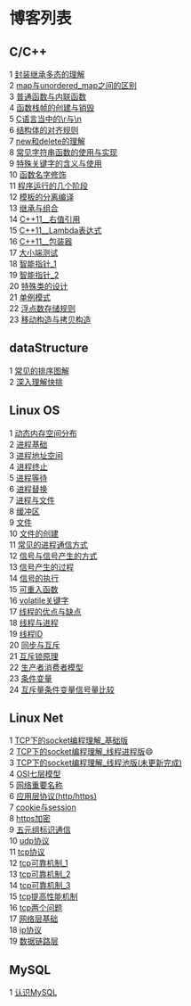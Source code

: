 # 博客列表
## C/C++
1 [封装继承多态的理解](https://github.com/Lp700750/Blogs/blob/master/Article/%E7%BB%A7%E6%89%BF%E5%B0%81%E8%A3%85%E5%A4%9A%E6%80%81%E7%9A%84%E7%90%86%E8%A7%A3.md)  
2 [map与unordered_map之间的区别](https://github.com/Lp700750/Blogs/blob/master/Article/map%E4%B8%8Eunordered_map.md)  
3 [普通函数与内联函数](https://github.com/Lp700750/Blogs/blob/master/Article/%E6%99%AE%E9%80%9A%E5%87%BD%E6%95%B0%E4%B8%8E%E5%86%85%E8%81%94%E5%87%BD%E6%95%B0.md)  
4 [函数栈帧的创建与销毁](https://github.com/Lp700750/Blogs/blob/master/Article/%E5%87%BD%E6%95%B0%E6%A0%88%E5%B8%A7%E7%9A%84%E5%88%9B%E5%BB%BA%E4%B8%8E%E9%94%80%E6%AF%81.md)   
5 [C语言当中的\r与\n](https://github.com/Lp700750/Blogs/blob/master/Article/C%E8%AF%AD%E8%A8%80%E5%BD%93%E4%B8%AD%E7%9A%84%5Cn%E4%B8%8E%5Cr.md)   
6 [结构体的对齐规则](https://github.com/Lp700750/Blogs/blob/master/Article/%E7%BB%93%E6%9E%84%E4%BD%93%E7%9A%84%E5%AF%B9%E9%BD%90.md)   
7 [new和delete的理解](https://github.com/Lp700750/Blogs/blob/master/Article/new%E5%92%8Cdelete%E7%9A%84%E7%90%86%E8%A7%A3.md)   
8 [常见字符串函数的使用与实现](https://github.com/Lp700750/Blogs/blob/master/Article/%E5%B8%B8%E8%A7%81%E5%AD%97%E7%AC%A6%E4%B8%B2%E5%87%BD%E6%95%B0%E7%9A%84%E4%BD%BF%E7%94%A8%E4%B8%8E%E5%AE%9E%E7%8E%B0.md)   
9 [特殊关键字的含义与使用](https://github.com/Lp700750/Blogs/blob/master/Article/%E7%89%B9%E6%AE%8A%E5%85%B3%E9%94%AE%E5%AD%97%E7%9A%84%E5%90%AB%E4%B9%89%E4%B8%8E%E4%BD%BF%E7%94%A8.md)   
10 [函数名字修饰](https://github.com/Lp700750/Blogs/blob/master/Article/%E5%87%BD%E6%95%B0%E5%90%8D%E5%AD%97%E4%BF%AE%E9%A5%B0.md)     
11 [程序运行的几个阶段](https://github.com/Lp700750/Blogs/blob/master/Article/%E7%A8%8B%E5%BA%8F%E8%BF%90%E8%A1%8C%E7%9A%84%E5%87%A0%E4%B8%AA%E9%98%B6%E6%AE%B5.md)      
12 [模板的分离编译](https://github.com/Lp700750/Blogs/blob/master/Article/%E6%A8%A1%E6%9D%BF%E7%9A%84%E5%88%86%E7%A6%BB%E7%BC%96%E8%AF%91.md)     
13 [继承与组合]()    
14 [C++11__右值引用](https://github.com/Lp700750/Blogs/blob/master/Article/%E5%8F%B3%E5%80%BC%E5%BC%95%E7%94%A8.md)    
15 [C++11__Lambda表达式](https://github.com/Lp700750/Blogs/blob/master/Article/Lambda%E8%A1%A8%E8%BE%BE%E5%BC%8F.md)    
16 [C++11__包装器](https://github.com/Lp700750/Blogs/blob/master/Article/C%2B%2B11__%E5%8C%85%E8%A3%85%E5%99%A8.md)    
17 [大小端测试](https://github.com/Lp700750/Blogs/blob/master/Article/%E5%A4%A7%E5%B0%8F%E7%AB%AF%E6%B5%8B%E8%AF%95.md)    
18 [智能指针_1](https://github.com/Lp700750/Blogs/blob/master/Article/%E6%99%BA%E8%83%BD%E6%8C%87%E9%92%88_1.md)    
19 [智能指针_2](https://github.com/Lp700750/Blogs/blob/master/Article/%E6%99%BA%E8%83%BD%E6%8C%87%E9%92%88_2.md)    
20 [特殊类的设计](https://github.com/Lp700750/Blogs/blob/master/Article/%E7%89%B9%E6%AE%8A%E7%B1%BB%E7%9A%84%E8%AE%BE%E8%AE%A1.md)    
21 [单例模式](https://github.com/Lp700750/Blogs/blob/master/Article/%E5%8D%95%E4%BE%8B%E6%A8%A1%E5%BC%8F.md)    
22 [浮点数存储规则](https://github.com/Lp700750/Blogs/blob/master/Article/%E6%B5%AE%E7%82%B9%E6%95%B0%E5%AD%98%E5%82%A8%E8%A7%84%E5%88%99.md)    
23 [移动构造与拷贝构造](https://github.com/Lp700750/Blogs/blob/master/Article/%E7%A7%BB%E5%8A%A8%E6%9E%84%E9%80%A0%E4%B8%8E%E6%8B%B7%E8%B4%9D%E6%9E%84%E9%80%A0.md) 
## dataStructure 
1 [常见的排序图解](https://github.com/Lp700750/Blogs/blob/master/Article/%E5%B8%B8%E8%A7%81%E7%9A%84%E6%8E%92%E5%BA%8F%E5%9B%BE%E8%A7%A3.md)   
2 [深入理解快排](https://github.com/Lp700750/Blogs/blob/master/Article/%E6%B7%B1%E5%85%A5%E7%90%86%E8%A7%A3%E5%BF%AB%E6%8E%92.md)
## Linux OS    
1 [动态内存空间分布](https://github.com/Lp700750/Blogs/blob/master/Article/%E5%8A%A8%E6%80%81%E5%86%85%E5%AD%98%E7%A9%BA%E9%97%B4%E7%9A%84%E5%88%86%E5%B8%83.md)    
2 [进程基础](https://github.com/Lp700750/Blogs/blob/master/Article/%E8%BF%9B%E7%A8%8B%E5%9F%BA%E7%A1%80.md)    
3 [进程地址空间](https://github.com/Lp700750/Blogs/blob/master/Article/%E8%BF%9B%E7%A8%8B%E5%9C%B0%E5%9D%80%E7%A9%BA%E9%97%B4.md)     
4 [进程终止](https://github.com/Lp700750/Blogs/blob/master/Article/%E8%BF%9B%E7%A8%8B%E7%BB%88%E6%AD%A2.md)    
5 [进程等待](https://github.com/Lp700750/Blogs/blob/master/Article/%E8%BF%9B%E7%A8%8B%E7%AD%89%E5%BE%85.md)    
6 [进程替换](https://github.com/Lp700750/Blogs/blob/master/Article/%E8%BF%9B%E7%A8%8B%E6%9B%BF%E6%8D%A2.md)    
7 [进程与文件](https://github.com/Lp700750/Blogs/blob/master/Article/%E8%BF%9B%E7%A8%8B%E4%B8%8E%E6%96%87%E4%BB%B6.md)    
8 [缓冲区](https://github.com/Lp700750/Blogs/blob/master/Article/%E7%BC%93%E5%86%B2%E5%8C%BA.md)    
9 [文件](https://github.com/Lp700750/Blogs/blob/master/Article/%E6%96%87%E4%BB%B6.md)    
10 [文件的创建](https://github.com/Lp700750/Blogs/blob/master/Article/%E6%96%87%E4%BB%B6%E7%9A%84%E5%88%9B%E5%BB%BA.md)    
11 [常见的进程通信方式](https://github.com/Lp700750/Blogs/blob/master/Article/%E5%B8%B8%E8%A7%81%E7%9A%84%E8%BF%9B%E7%A8%8B%E9%80%9A%E4%BF%A1%E6%96%B9%E5%BC%8F.md)     
12 [信号与信号产生的方式](https://github.com/Lp700750/Blogs/blob/master/Article/%E4%BF%A1%E5%8F%B7%E4%B8%8E%E4%BF%A1%E5%8F%B7%E4%BA%A7%E7%94%9F%E7%9A%84%E6%96%B9%E5%BC%8F.md)    
13 [信号产生的过程](https://github.com/Lp700750/Blogs/blob/master/Article/%E4%BF%A1%E5%8F%B7%E4%BA%A7%E7%94%9F%E7%9A%84%E8%BF%87%E7%A8%8B.md)    
14 [信号的执行](https://github.com/Lp700750/Blogs/blob/master/Article/%E4%BF%A1%E5%8F%B7%E7%9A%84%E6%89%A7%E8%A1%8C.md)    
15 [可重入函数](https://github.com/Lp700750/Blogs/blob/master/Article/%E5%8F%AF%E9%87%8D%E5%85%A5%E5%87%BD%E6%95%B0.md)    
16 [volatile关键字](https://github.com/Lp700750/Blogs/blob/master/Article/volatile%E5%85%B3%E9%94%AE%E5%AD%97.md)    
17 [线程的优点与缺点](https://github.com/Lp700750/Blogs/blob/master/Article/%E7%BA%BF%E7%A8%8B%E7%9A%84%E4%BC%98%E7%82%B9%E4%B8%8E%E7%BC%BA%E7%82%B9.md)    
18 [线程与进程](https://github.com/Lp700750/Blogs/blob/master/Article/%E7%BA%BF%E7%A8%8B%E4%B8%8E%E8%BF%9B%E7%A8%8B.md)    
19 [线程ID](https://github.com/Lp700750/Blogs/blob/master/Article/%E7%BA%BF%E7%A8%8BID.md)    
20 [同步与互斥](https://github.com/Lp700750/Blogs/blob/master/Article/%E5%90%8C%E6%AD%A5%E4%B8%8E%E4%BA%92%E6%96%A5.md)    
21 [互斥锁原理](https://github.com/Lp700750/Blogs/blob/master/Article/%E4%BA%92%E6%96%A5%E9%94%81%E5%8E%9F%E7%90%86.md)    
22 [生产者消费者模型](https://github.com/Lp700750/Blogs/blob/master/Article/%E7%94%9F%E4%BA%A7%E8%80%85%E6%B6%88%E8%B4%B9%E8%80%85%E6%A8%A1%E5%9E%8B.md)    
23 [条件变量](https://github.com/Lp700750/Blogs/blob/master/Article/%E6%9D%A1%E4%BB%B6%E5%8F%98%E9%87%8F.md)    
24 [互斥量条件变量信号量比较](https://github.com/Lp700750/Blogs/blob/master/Article/%E4%BA%92%E6%96%A5%E9%87%8F%E6%9D%A1%E4%BB%B6%E5%8F%98%E9%87%8F%E4%B8%8E%E4%BF%A1%E5%8F%B7%E9%87%8F%E4%B9%8B%E9%97%B4%E7%9A%84%E6%AF%94%E8%BE%83.md)

## Linux Net
1 [TCP下的socket编程理解_基础版](https://github.com/Lp700750/Blogs/blob/master/Article/TCP%E4%B8%8B%E7%9A%84socket%E7%BD%91%E7%BB%9C%E7%BC%96%E7%A8%8B_%E5%9F%BA%E7%A1%80%E7%89%88.md)  
2 [TCP下的socket编程理解_线程进程版](https://github.com/Lp700750/Blogs/blob/master/Article/TCP%E4%B8%8B%E7%9A%84socket%E7%BC%96%E7%A8%8B%E7%90%86%E8%A7%A3_%E7%BA%BF%E7%A8%8B%E8%BF%9B%E7%A8%8B%E7%89%88.md):smile:  
3 [TCP下的socket编程理解_线程池版(未更新完成)](https://github.com/Lp700750/Blogs/blob/master/Article/TCP%E4%B8%8B%E7%9A%84socket%E7%BC%96%E7%A8%8B%E7%90%86%E8%A7%A3_%E7%BA%BF%E7%A8%8B%E6%B1%A0%E7%89%88.md)   
4 [OSI七层模型](https://github.com/Lp700750/Blogs/blob/master/Article/OSI%E4%B8%83%E5%B1%82%E6%A8%A1%E5%9E%8B.md)    
5 [网络重要名称](https://github.com/Lp700750/Blogs/blob/master/Article/%E7%BD%91%E7%BB%9C%E9%87%8D%E8%A6%81%E5%90%8D%E7%A7%B0.md)    
6 [应用层协议(http/https)](https://github.com/Lp700750/Blogs/blob/master/Article/%E5%BA%94%E7%94%A8%E5%B1%82%E5%8D%8F%E8%AE%AE(http%20https).md)    
7 [cookie与session](https://github.com/Lp700750/Blogs/blob/master/Article/cookie%E4%B8%8Esession.md)    
8 [https加密](https://github.com/Lp700750/Blogs/blob/master/Article/https%E7%9A%84%E5%8A%A0%E5%AF%86.md)    
9 [五元组标识通信](https://github.com/Lp700750/Blogs/blob/master/Article/%E4%BA%94%E5%85%83%E7%BB%84%E6%A0%87%E8%AF%86%E9%80%9A%E4%BF%A1.md)    
10 [udp协议](https://github.com/Lp700750/Blogs/blob/master/Article/udp%E5%8D%8F%E8%AE%AE.md)    
11 [tcp协议](https://github.com/Lp700750/Blogs/blob/master/Article/tcp%E5%8D%8F%E8%AE%AE.md)    
12 [tcp可靠机制_1](https://github.com/Lp700750/Blogs/blob/master/Article/tcp%E5%8F%AF%E9%9D%A0%E6%9C%BA%E5%88%B6_1.md)    
13 [tcp可靠机制_2](https://github.com/Lp700750/Blogs/blob/master/Article/tcp%E5%8F%AF%E9%9D%A0%E6%9C%BA%E5%88%B6_2.md)    
14 [tcp可靠机制_3](https://github.com/Lp700750/Blogs/blob/master/Article/tcp%E5%8F%AF%E9%9D%A0%E6%9C%BA%E5%88%B6_3.md)    
15 [tcp提高性能机制](https://github.com/Lp700750/Blogs/blob/master/Article/tcp%E6%8F%90%E9%AB%98%E6%80%A7%E8%83%BD%E6%9C%BA%E5%88%B6.md)    
16 [tcp两个问题](https://github.com/Lp700750/Blogs/blob/master/Article/tcp%E4%B8%A4%E4%B8%AA%E9%97%AE%E9%A2%98.md)    
17 [网络层基础](https://github.com/Lp700750/Blogs/blob/master/Article/%E7%BD%91%E7%BB%9C%E5%B1%82%E5%9F%BA%E7%A1%80.md)    
18 [ip协议](https://github.com/Lp700750/Blogs/blob/master/Article/ip%E5%8D%8F%E8%AE%AE.md)    
19 [数据链路层](https://github.com/Lp700750/Blogs/blob/master/Article/%E6%95%B0%E6%8D%AE%E9%93%BE%E8%B7%AF%E5%B1%82.md)
## MySQL
1 [认识MySQL](https://github.com/Lp700750/Blogs/blob/master/Article/%E8%AE%A4%E8%AF%86MySQL.md)
